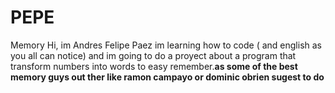 # PEPE
Memory
Hi, im Andres Felipe Paez im learning how to code ( and english as you all can notice) and im going to do a proyect about a program that transform numbers into words to easy remember.**as some of the best memory guys out ther like ramon campayo or dominic obrien sugest to do**
